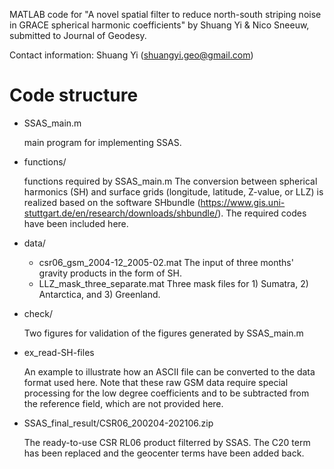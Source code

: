 MATLAB code for "A novel spatial filter to reduce north-south striping noise in 
GRACE spherical harmonic coefficients" by Shuang Yi & Nico Sneeuw, 
submitted to Journal of Geodesy.

Contact information: Shuang Yi (shuangyi.geo@gmail.com)

# Code structure

- SSAS_main.m

    main program for implementing SSAS.

- functions/

    functions required by SSAS_main.m
    The conversion between spherical harmonics (SH) and surface grids (longitude, 
    latitude, Z-value, or LLZ) is realized based on the software SHbundle 
    (https://www.gis.uni-stuttgart.de/en/research/downloads/shbundle/). 
    The required codes have been included here.
    
- data/
  - csr06_gsm_2004-12_2005-02.mat
      The input of three months' gravity products in the form of SH.
  - LLZ_mask_three_separate.mat
      Three mask files for 1) Sumatra, 2) Antarctica, and 3) Greenland.

- check/

    Two figures for validation of the figures generated by SSAS_main.m
    
- ex_read-SH-files

    An example to illustrate how an ASCII file can be converted to the data format used here.
    Note that these raw GSM data require special processing for the low degree coefficients 
    and to be subtracted from the reference field, which are not provided here.

- SSAS_final_result/CSR06_200204-202106.zip

    The ready-to-use CSR RL06 product filterred by SSAS. The C20 term has been replaced and the geocenter terms have been added back.
